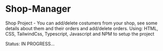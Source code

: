 # Shop-Manager

Shop Project - You can add/delete costumers from your shop, see some details about them and their orders and add/delete orders.
Using: HTML, CSS, TailwindCss, Typescript, Javascript and NPM to setup the project

Status: IN PROGRESS...
